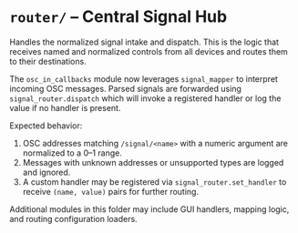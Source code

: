 # `router/` – Central Signal Hub

Handles the normalized signal intake and dispatch. This is the logic that
receives named and normalized controls from all devices and routes them to
their destinations.

The `osc_in_callbacks` module now leverages `signal_mapper` to interpret incoming
OSC messages. Parsed signals are forwarded using `signal_router.dispatch` which
will invoke a registered handler or log the value if no handler is present.

Expected behavior:

1. OSC addresses matching `/signal/<name>` with a numeric argument are
   normalized to a 0–1 range.
2. Messages with unknown addresses or unsupported types are logged and ignored.
3. A custom handler may be registered via `signal_router.set_handler` to receive
   `(name, value)` pairs for further routing.

Additional modules in this folder may include GUI handlers, mapping logic, and
routing configuration loaders.
